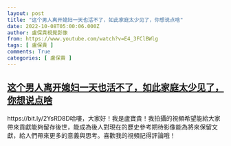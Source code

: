 ```yaml
---
layout: post
title: "这个男人离开媳妇一天也活不了，如此家庭太少见了，你想说点啥"
date: 2022-10-08T05:00:06.000Z
author: 盧保貴視覺影像
from: https://www.youtube.com/watch?v=E4_3FClBWlg
tags: [ 盧保貴 ]
comments: True
categories: [ 盧保貴 ]
---
```

<!--1665205206000-->
[这个男人离开媳妇一天也活不了，如此家庭太少见了，你想说点啥](https://www.youtube.com/watch?v=E4_3FClBWlg)
------

<div>
https://bit.ly/2YsRD8D哈嘍，大家好！我是盧寶貴！我拍攝的視頻希望能給大家帶來貢獻能夠留存後世，能成為後人對現在的歷史參考期待影像能為將來保留文獻，給人們帶來更多的意義與思考。喜歡我的視頻記得評論哦！
</div>
